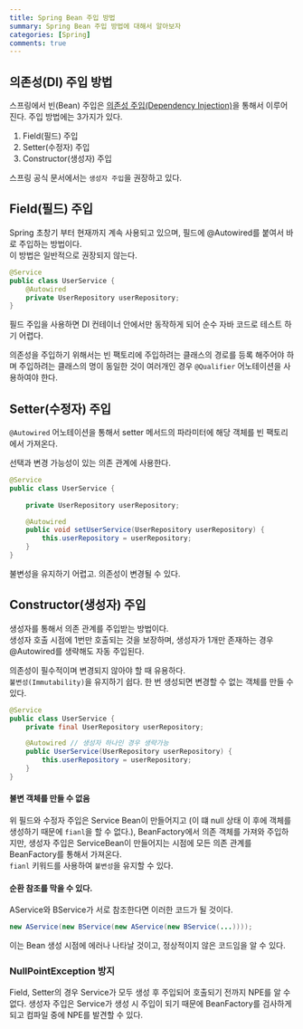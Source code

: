 ```yaml
---
title: Spring Bean 주입 방법
summary: Spring Bean 주입 방법에 대해서 알아보자
categories: [Spring]
comments: true
---
```


## 의존성(DI) 주입 방법
스프링에서 빈(Bean) 주입은 [의존성 주입(Dependency Injection)](/2024-01/di-ioc)을 통해서 이루어진다.
주입 방법에는 3가지가 있다.
1. Field(필드) 주입
2. Setter(수정자) 주입
3. Constructor(생성자) 주입

스프링 공식 문서에서는 `생성자 주입`을 권장하고 있다.

## Field(필드) 주입
Spring 초창기 부터 현재까지 계속 사용되고 있으며, 필드에 @Autowired를 붙여서 바로 주입하는 방법이다.\
이 방법은 일반적으로 권장되지 않는다.

```java
@Service
public class UserService {
    @Autowired
    private UserRepository userRepository;
}
```
필드 주입을 사용하면 DI 컨테이너 안에서만 동작하게 되어 순수 자바 코드로 테스트 하기 어렵다.

의존성을 주입하기 위해서는 빈 팩토리에 주입하려는 클래스의 경로를 등록 해주어야 하며 주입하려는 클래스의 명이 동일한 것이 여러개인 경우 `@Qualifier` 어노테이션을 사용하여야 한다.

## Setter(수정자) 주입
`@Autowired` 어노테이션을 통해서 setter 메서드의 파라미터에 해당 객체를 빈 팩토리에서 가져온다.

선택과 변경 가능성이 있는 의존 관계에 사용한다.

```java
@Service
public class UserService {
    
    private UserRepository userRepository;

    @Autowired
    public void setUserService(UserRepository userRepository) {
        this.userRepository = userRepository;
    }
}
```

불변성을 유지하기 어렵고. 의존성이 변경될 수 있다.

## Constructor(생성자) 주입
생성자를 통해서 의존 관계를 주입받는 방법이다.\
생성자 호출 시점에 1번만 호출되는 것을 보장하며, 생성자가 1개만 존재하는 경우 @Autowired를 생략해도 자동 주입된다.

의존성이 필수적이며 변경되지 않아야 할 때 유용하다.\
`불변성(Immutability)`을 유지하기 쉽다. 한 번 생성되면 변경할 수 없는 객체를 만들 수 있다.

```java
@Service
public class UserService {
    private final UserRepository userRepository;

    @Autowired // 생성자 하나인 경우 생략가능
    public UserService(UserRepository userRepository) {
        this.userRepository = userRepository;
    }
}
```

#### 불변 객체를 만들 수 없음
위 필드와 수정자 주입은 Service Bean이 만들어지고 (이 떄 null 상태 이 후에 객체를 생성하기 때문에 `fianl`을 할 수 없다.), BeanFactory에서 의존 객체를 가져와 주입하지만, 생성자 주입은 ServiceBean이 만들어지는 시점에 모든 의존 관계를 BeanFactory를 통해서 가져온다.\
`fianl` 키워드를 사용하여 `불변성`을 유지할 수 있다.

#### 순환 참조를 막을 수 있다.
AService와 BService가 서로 참조한다면 이러한 코드가 될 것이다.
```java
new AService(new BService(new AService(new BService(...))));
```
이는 Bean 생성 시점에 에러나 나타날 것이고, 정상적이지 않은 코드임을 알 수 있다.

### NullPointException 방지
Field, Setter의 경우 Service가 모두 생성 후 주입되어 호출되기 전까지 NPE를 알 수 없다.
생성자 주입은 Service가 생성 시 주입이 되기 때문에 BeanFactory를 검사하게 되고 컴파일 중에 NPE를 발견할 수 있다.
